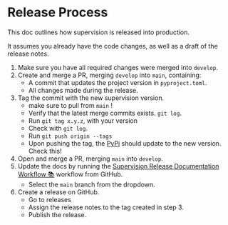 # Release Process

This doc outlines how supervision is released into production.

It assumes you already have the code changes, as well as a draft of the release notes.

1. Make sure you have all required changes were merged into `develop`.
2. Create and merge a PR, merging `develop` into `main`, containing:
   - A commit that updates the project version in `pyproject.toml`.
   - All changes made during the release.
3. Tag the commit with the new supervision version.
   - make sure to pull from `main` !
   - Verify that the latest merge commits exists. `git log`.
   - Run `git tag x.y.z`, with your version
   - Check with `git log`.
   - Run `git push origin --tags`
   - Upon pushing the tag, the [PyPi](https://pypi.org/project/supervision/) should update to the new version. Check this!
4. Open and merge a PR, merging `main` into `develop`.
5. Update the docs by running the [Supervision Release Documentation Workflow 📚](https://github.com/roboflow/supervision/actions/workflows/publish-release-docs.yml) workflow from GitHub.
   - Select the `main` branch from the dropdown.
6. Create a release on GitHub.
   - Go to releases
   - Assign the release notes to the tag created in step 3.
   - Publish the release.
